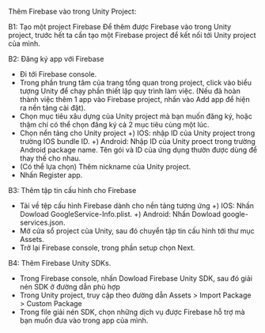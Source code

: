 Thêm Firebase vào trong Unity Project:

B1: Tạo một project Firebase
  Để thêm được Firebase vào trong Unity project, trước hết ta cần tạo một Firebase project
để kết nối tới Unity project của mình.


B2: Đăng ký app với Firebase
  - Đi tới Firebase console.
  - Trong phần trung tâm của trang tổng quan trong project, click vào biểu tượng Unity để
chạy phần thiết lập quy trình làm việc.
(Nếu đã hoàn thành việc thêm 1 app vào Firebase project, nhấn vào Add app để hiện ra
nền tảng cài đặt).
  - Chọn mục tiêu xâu dựng của Unity project mà bạn muốn đăng ký, hoặc thậm chí có thể 
chọn đăng ký cả 2 mục tiêu cùng một lúc.
  - Chọn nền tảng cho Unity project 
	+) IOS: nhập ID của Unity project trong trường IOS bundle ID.
	+) Android: Nhập ID của Unity proect trong trường Android package name.
Tên gói và ID của ứng dụng thườn được dùng để thay thế cho nhau.
  - (Có thể lựa chọn) Thêm nickname của Unity project.
  - Nhấn Register app.

B3: Thêm tập tin cấu hình cho Firebase 
  - Tải về tệp cấu hình Firebase dành cho nền tảng tương ứng
	+) IOS: Nhấn Dowload GoogleService-Info.plist.
	+) Android: Nhấn Dowload google-services.json.
  - Mở cửa sổ project của Unity, sau đó chuyển tập tin cấu hình tới thư mục Assets.
  - Trở lại Firebase console, trong phần setup chọn Next.

B4: Thêm Firebase Unity SDKs.
  - Trong Firebase console, nhấn Dowload Firebase Unity SDK, sau đó giải nén SDK ở đường dẫn 
phù hợp
  - Trong Unity project, truy cập theo đường dẫn Assets > Import Package > Custom Package
  - Trong file giải nén SDK, chọn những dịch vụ được Firebase hỗ trợ mà bạn muốn đưa vào
trong app của mình.